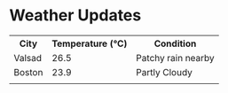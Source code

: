 # Weather Updates

<!-- WEATHER-UPDATE-START -->
<table><tr><th>City</th><th>Temperature (°C)</th><th>Condition</th></tr><tr><td>Valsad</td><td>26.5</td><td>Patchy rain nearby</td></tr><tr><td>Boston</td><td>23.9</td><td>Partly Cloudy</td></tr><tr><td></td><td></td><td></td></tr></table>
<!-- WEATHER-UPDATE-END -->
